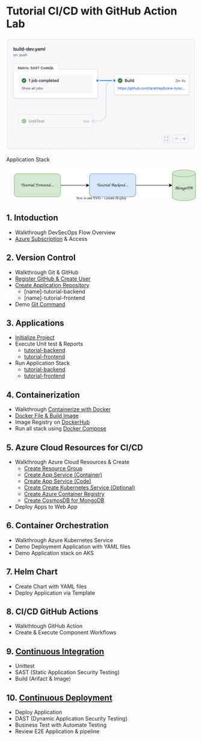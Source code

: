 # Tutorial CI/CD with GitHub Action Lab

![img](images/ci.png)

Application Stack

![img](images/stack.svg)

##  1. Intoduction

- Walkthrough DevSecOps Flow Overview
- [Azure Subscription](cloud-resources/subscription.md) & Access

##  2. Version Control

- Walkthrough Git & GitHub
- [Register GitHub & Create User](github/github-register.md)
- [Create Application Repository](github/create-repository.md)
    - [name]-tutorial-backend
    - [name]-tutorial-frontend
- Demo [Git Command](./github/git-command.md)

##  3. Applications

- [Initialize Project](apps/init-project-tutorial.md)
- Execute Unit test & Reports
    - [tutorial-backend](https://github.com/tarathep/tutorial-backend/blob/main/README.md#unit-test)
    - [tutorial-frontend](https://github.com/tarathep/tutorial-frontend/blob/main/README.md#unit-test)
- Run Application Stack
    - [tutorial-backend](https://github.com/tarathep/tutorial-backend/blob/main/README.md)
    - [tutorial-frontend](https://github.com/tarathep/tutorial-frontend/blob/main/README.md)

##  4. Containerization

- Walkthrough [Containerize with Docker](docker/Readme.md)
- [Docker File & Build Image](docker/create-dockerfile.md) 
- Image Registry on [DockerHub](https://hub.docker.com)
- Run all stack using [Docker Compose](docker/compose.md)

##  5. Azure Cloud Resources for CI/CD

- Walkthrough Azure Cloud Resources & Create
    - [Create Resource Group](cloud-resources/create-resource-group.md)
    - [Create App Service (Container)](cloud-resources/create-app-service-contaner.md)
    - [Create App Service (Code)](cloud-resources/create-app-service-code.md)
    - [Create Create Kubernetes Service (Optional)](cloud-resources/create-aks.md)
    - [Create Azure Container Registry](cloud-resources/create-acr.md)
    - [Create CosmosDB for MongoDB](cloud-resources/create-cosmos-mongodb.md)
- Deploy Apps to Web App

##  6. Container Orchestration

- Walkthrough Azure Kubernetes Service
- Demo Deployment Application with YAML files
- Demo Application stack on AKS

##  7. Helm Chart

- Create Chart with YAML files
- Deploy Application via Template

##  8. CI/CD GitHub Actions

- Walkthtough GitHub Action
- Create & Execute Component Workflows

##  9. [Continuous Integration](ci/Readme.md)

- Unittest
- SAST (Static Application Security Testing)
- Build (Arifact & Image)

##  10. [Continuous Deployment](cd/Readme.md)

- Deploy Application
- DAST (Dynamic Application Security Testing)
- Business Test with Automate Testing
- Review E2E Application & pipeline


